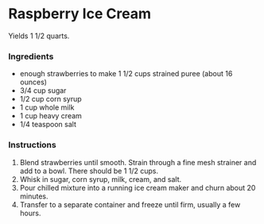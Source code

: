 # Raspberry Ice Cream

Yields 1 1/2 quarts.

### Ingredients

- enough strawberries to make 1 1/2 cups strained puree (about 16 ounces)
- 3/4 cup sugar
- 1/2 cup corn syrup
- 1 cup whole milk
- 1 cup heavy cream
- 1/4 teaspoon salt

### Instructions

1. Blend strawberries until smooth. Strain through a fine mesh strainer and add to a bowl. There should be 1 1/2 cups.
2. Whisk in sugar, corn syrup, milk, cream, and salt.
3. Pour chilled mixture into a running ice cream maker and churn about 20 minutes.
4. Transfer to a separate container and freeze until firm, usually a few hours.
